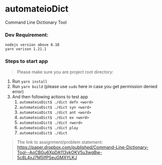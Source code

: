 # automateioDict
Command Line Dictionary Tool

### Dev Requirement: 
    nodejs version above 8.10
    yarn verison 1.21.1
    
    
### Steps to start app
> Please make sure you are project root directory:
1. Run `yarn install`
2. Run `yarn build`  (please use `sudo` here in case you get permission denied error)
3. And then following actions to test app
    1. `automateioDict$ ./dict defn <word>`
    2. `automateioDict$ ./dict syn <word>`
    3. `automateioDict$ ./dict ant <word>`
    4. `automateioDict$ ./dict ex <word>`
    5. `automateioDict$ ./dict <word>`
    6. `automateioDict$ ./dict play`
    7. `automateioDict$ ./dict`
    

> The link to assignment/problem statement: https://paper.dropbox.com/published/Command-Line-Dictionary-Tool--AoCBGu6XpDA113ykOKV5u3wgBw-5c8L4xJ7M5IfPSeuGMXYLKJ
